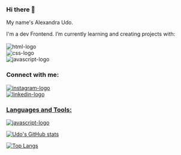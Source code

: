 ### Hi there 👋

My name's Alexandra Udo. 

I'm a dev Frontend. I’m currently learning and creating projects with:
<br>
<br>
<img src="https://img.shields.io/badge/HTML5-E34F26?style=for-the-badge&logo=html5&logoColor=white" alt="html-logo"/>
<br>
<img src="https://img.shields.io/badge/CSS3-1572B6?style=for-the-badge&logo=css3&logoColor=white" alt="css-logo"/>
<br>
<img src="https://img.shields.io/badge/JavaScript-F7DF1E?style=for-the-badge&logo=javascript&logoColor=black" alt="javascript-logo"/>


### Connect with me:

<p>
<a href="https://www.instagram.com/dev_udo/"/>
<img src="https://img.shields.io/badge/Instagram-E4405F?style=for-the-badge&logo=instagram&logoColor=white" alt="instagram-logo"/>
<br>
<a href="https://www.linkedin.com/in/alexandra-udo-599b8ab0/"/>
<img src="https://img.shields.io/badge/LinkedIn-0077B5?style=for-the-badge&logo=linkedin&logoColor=white" alt="linkedin-logo"/>
<br>
</p>

### Languages and Tools:

<p>
<img src="https://img.shields.io/badge/JavaScript-F7DF1E?style=for-the-badge&logo=javascript&logoColor=black" alt="javascript-logo"/>
<br>

[![Udo's GitHub stats](https://github-readme-stats.vercel.app/api?username=alexaudo)](https://github.com/anuraghazra/github-readme-stats)

[![Top Langs](https://github-readme-stats.vercel.app/api/top-langs/?username=alexaudo)](https://github.com/anuraghazra/github-readme-stats)

